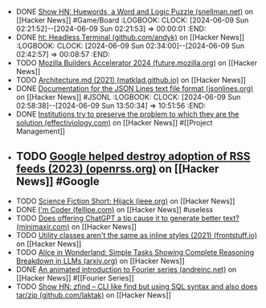 - DONE [Show HN: Huewords, a Word and Logic Puzzle (snellman.net)](https://news.ycombinator.com/item?id=40571463) on [[Hacker News]] #Game/Board
  :LOGBOOK:
  CLOCK: [2024-06-09 Sun 02:21:52]--[2024-06-09 Sun 02:21:53] =>  00:00:01
  :END:
- DONE [ht: Headless Terminal (github.com/andyk)](https://news.ycombinator.com/item?id=40552257) on [[Hacker News]]
  :LOGBOOK:
  CLOCK: [2024-06-09 Sun 02:34:00]--[2024-06-09 Sun 02:42:57] =>  00:08:57
  :END:
- TODO [Mozilla Builders Accelerator 2024 (future.mozilla.org)](https://news.ycombinator.com/item?id=40577216) on [[Hacker News]]
- TODO [Architecture.md (2021) (matklad.github.io)](https://news.ycombinator.com/item?id=39494925) on [[Hacker News]]
- DONE [Documentation for the JSON Lines text file format (jsonlines.org)](https://news.ycombinator.com/item?id=39498129) on [[Hacker News]] #JSONL
  :LOGBOOK:
  CLOCK: [2024-06-09 Sun 02:58:38]--[2024-06-09 Sun 13:50:34] =>  10:51:56
  :END:
- DONE [Institutions try to preserve the problem to which they are the solution (effectiviology.com)](https://news.ycombinator.com/item?id=39491863) on [[Hacker News]] #[[Project Management]]
- TODO [Google helped destroy adoption of RSS feeds (2023) (openrss.org)](https://news.ycombinator.com/item?id=39493770) on [[Hacker News]] #Google
	-
- TODO [Science Fiction Short: Hijack (ieee.org)](https://news.ycombinator.com/item?id=39495837) on [[Hacker News]]
- DONE [I'm Coder (fellipe.com)](https://news.ycombinator.com/item?id=39497541) on [[Hacker News]] #useless
- TODO [Does offering ChatGPT a tip cause it to generate better text? (minimaxir.com)](https://news.ycombinator.com/item?id=39495476) on [[Hacker News]]
- TODO [Utility classes aren't the same as inline styles (2021) (frontstuff.io)](https://news.ycombinator.com/item?id=39496590) on [[Hacker News]]
- TODO [Alice in Wonderland: Simple Tasks Showing Complete Reasoning Breakdown in LLMs (arxiv.org)](https://news.ycombinator.com/item?id=40585039) on [[Hacker News]]
- DONE [An animated introduction to Fourier series (andreinc.net)](https://news.ycombinator.com/item?id=40578705) on [[Hacker News]] #[[Fourier Series]]
- TODO [Show HN: zfind – CLI like find but using SQL syntax and also does tar/zip (github.com/laktak)](https://news.ycombinator.com/item?id=40582603) on [[Hacker News]]